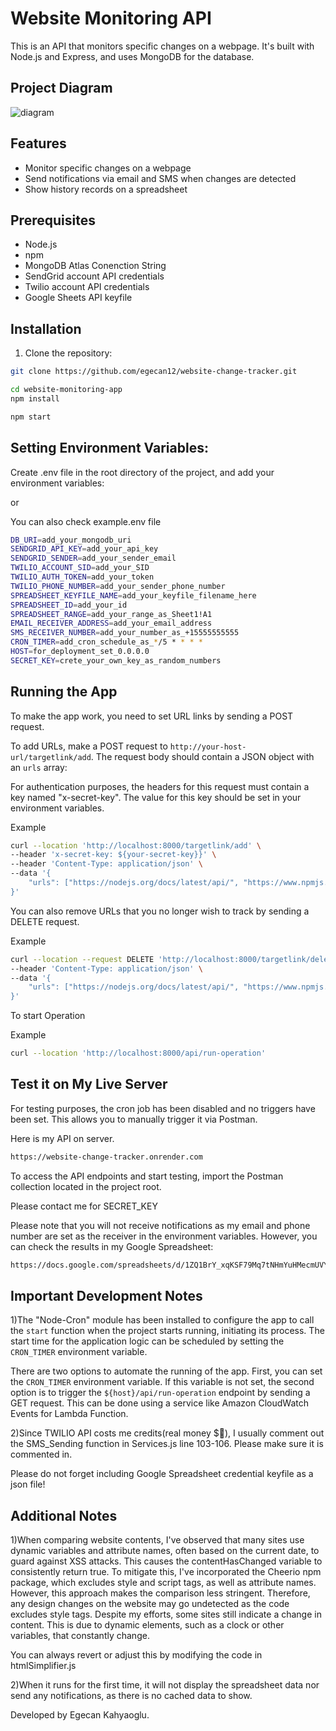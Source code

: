 # Website Monitoring API

This is an API that monitors specific changes on a webpage. It's built with Node.js and Express, and uses MongoDB for the database.

## Project Diagram

![diagram](https://github.com/egecan12/website-change-tracker/assets/45043515/6c61d894-8149-4505-a07c-bf105a09afb5)

## Features

- Monitor specific changes on a webpage
- Send notifications via email and SMS when changes are detected
- Show history records on a spreadsheet

## Prerequisites

- Node.js
- npm
- MongoDB Atlas Conenction String
- SendGrid account API credentials
- Twilio account API credentials
- Google Sheets API keyfile

## Installation

1. Clone the repository:

```sh
git clone https://github.com/egecan12/website-change-tracker.git

cd website-monitoring-app
npm install

npm start
```

## Setting Environment Variables:

Create .env file in the root directory of the project, and add your environment variables:

or

You can also check example.env file

```sh
DB_URI=add_your_mongodb_uri
SENDGRID_API_KEY=add_your_api_key
SENDGRID_SENDER=add_your_sender_email
TWILIO_ACCOUNT_SID=add_your_SID
TWILIO_AUTH_TOKEN=add_your_token
TWILIO_PHONE_NUMBER=add_your_sender_phone_number
SPREADSHEET_KEYFILE_NAME=add_your_keyfile_filename_here
SPREADSHEET_ID=add_your_id
SPREADSHEET_RANGE=add_your_range_as_Sheet1!A1
EMAIL_RECEIVER_ADDRESS=add_your_email_address
SMS_RECEIVER_NUMBER=add_your_number_as_+15555555555
CRON_TIMER=add_cron_schedule_as_*/5 * * * *
HOST=for_deployment_set_0.0.0.0
SECRET_KEY=crete_your_own_key_as_random_numbers
```

## Running the App

To make the app work, you need to set URL links by sending a POST request.

To add URLs, make a POST request to `http://your-host-url/targetlink/add`. The request body should contain a JSON object with an `urls` array:

For authentication purposes, the headers for this request must contain a key named "x-secret-key". The value for this key should be set in your environment variables.

Example

```sh
curl --location 'http://localhost:8000/targetlink/add' \
--header 'x-secret-key: ${your-secret-key}}' \
--header 'Content-Type: application/json' \
--data '{
    "urls": ["https://nodejs.org/docs/latest/api/", "https://www.npmjs.com/support", "https://www.w3schools.com/mongodb/" ]
}'
```

You can also remove URLs that you no longer wish to track by sending a DELETE request.

Example

```sh
curl --location --request DELETE 'http://localhost:8000/targetlink/delete' \
--header 'Content-Type: application/json' \
--data '{
    "urls": ["https://nodejs.org/docs/latest/api/", "https://www.npmjs.com/support", "https://www.w3schools.com/mongodb/" ]
}'
```

To start Operation

Example

```sh
curl --location 'http://localhost:8000/api/run-operation'
```

## Test it on My Live Server

For testing purposes, the cron job has been disabled and no triggers have been set. This allows you to manually trigger it via Postman.

Here is my API on server.

```sh
https://website-change-tracker.onrender.com
```

To access the API endpoints and start testing, import the Postman collection located in the project root.

Please contact me for SECRET_KEY

Please note that you will not receive notifications as my email and phone number are set as the receiver in the environment variables. However, you can check the results in my Google Spreadsheet:

```sh
https://docs.google.com/spreadsheets/d/1ZQ1BrY_xqKSF79Mq7tNHmYuHMecmUVYBaDYau_sR54o/edit#gid=0
```

## Important Development Notes

1)The "Node-Cron" module has been installed to configure the app to call the `start` function when the project starts running, initiating its process. The start time for the application logic can be scheduled by setting the `CRON_TIMER` environment variable.

There are two options to automate the running of the app. First, you can set the `CRON_TIMER` environment variable. If this variable is not set, the second option is to trigger the `${host}/api/run-operation` endpoint by sending a GET request. This can be done using a service like Amazon CloudWatch Events for Lambda Function.

2)Since TWILIO API costs me credits(real money $🙈), I usually comment out the SMS_Sending function in Services.js line 103-106. Please make sure it is commented in.

Please do not forget including Google Spreadsheet credential keyfile as a json file!

## Additional Notes

1)When comparing website contents, I've observed that many sites use dynamic variables and attribute names, often based on the current date, to guard against XSS attacks. This causes the contentHasChanged variable to consistently return true. To mitigate this, I've incorporated the Cheerio npm package, which excludes style and script tags, as well as attribute names. However, this approach makes the comparison less stringent. Therefore, any design changes on the website may go undetected as the code excludes style tags. Despite my efforts, some sites still indicate a change in content. This is due to dynamic elements, such as a clock or other variables, that constantly change.

You can always revert or adjust this by modifying the code in htmlSimplifier.js

2)When it runs for the first time, it will not display the spreadsheet data nor send any notifications, as there is no cached data to show.

Developed by Egecan Kahyaoglu.
